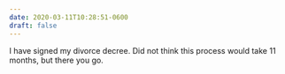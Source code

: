 ```yaml
---
date: 2020-03-11T10:28:51-0600
draft: false
---
```




I have signed my divorce decree. Did not think this process would take 11 months, but there you go.



